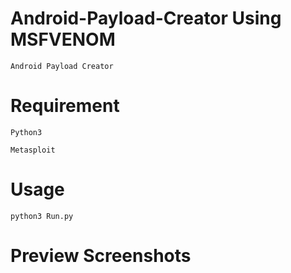 # Android-Payload-Creator Using MSFVENOM

    Android Payload Creator

# Requirement

    Python3
    
    Metasploit
    
# Usage

    python3 Run.py

# Preview Screenshots
<img src="">
